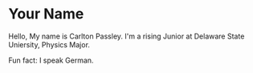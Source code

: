# Your Name

Hello, My name is Carlton Passley. I'm a rising Junior at Delaware State Uniersity, Physics Major.

Fun fact: I speak German.
